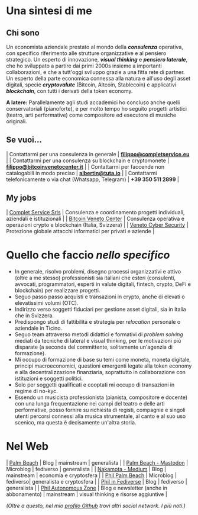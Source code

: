 # Una sintesi di me

## Chi sono

Un economista aziendale prestato al mondo della ***consulenza*** operativa, con specifico riferimento alle strutture organizzative e al pensiero strategico. Un esperto di innovazione, ***visual thinking*** e ***pensiero laterale***, che ho sviluppato a partire dai primi 2000s insieme a importanti collaborazioni, e che a tutt'oggi sviluppo grazie a una fitta rete di partner. Un esperto della parte economica connessa alla natura e all'uso degli asset digitali, specie ***cryptovalute*** (Bitcoin, Altcoin, Stablecoin) e applicativi ***blockchain***, con tutti i derivati della token economy.

**A latere:** Parallelamente agli studi accademici ho concluso anche quelli conservatoriali (pianoforte), e per molto tempo ho seguito progetti artistici (teatro, arti performative) come compositore ed esecutore di musiche originali.

## Se vuoi...

| Contattarmi per una consulenza in generale | **filippo@completservice.eu** |
| Contattarmi per una consulenza su blockchain e cryptomonete | **filippo@bitcoinvenetocenter.it** |
| Contattarmi per faccende non catalogabili in modo preciso | **albertin@tuta.io** |
| Contattarmi telefonicamente o via chat (Whatsapp, Telegram) | **+39 350 511 2899** |

## My jobs

| [Complet Service Srls](http://www.completservice.eu) | Consulenza e coordinamento progetti individuali, aziendali e istituzionali |
| [Bitcoin Veneto Center](http://www.bitcoinvenetocenter.it) | Consulenza operativa e operazioni crypto e blockchain (Italia, Svizzera) |
| [Veneto Cyber Security](http://www.venetocybersecurity.it) | Protezione globale attacchi informatici per privati e aziende |

# Quello che faccio *nello specifico*

* In generale, risolvo problemi, disegno processi organizzativi e attivo (oltre a me stesso) professionisti sia italiani che esteri (consulenti, avvocati, programmatori, esperti in valute digitali, fintech, crypto, DeFi e blockchain) per realizzare progetti.
* Seguo passo passo acquisti e transazioni in crypto, anche di elevati o elevatissimi volumi (OTC).
* Indirizzo verso soggetti fiduciari per gestione asset digitali, sia in Italia che in Svizzera.
* Predispongo studi di fattibilità e strategia per *relocation* personale o aziendale in Ticino.
* Seguo team attraverso metodi didattici e formativi di *problem solving* mediati da tecniche di lateral e visual thinking, per le motivazioni più disparate (a seconda del committente, solitamente un'agenzia di formazione).
* Mi occupo di formazione di base su temi come moneta, moneta digitale, principi macroeconomici, questioni emergenti legate alla token economy e alla decentralizzazione finanziaria, soprattutto in collaborazione con istituzioni e soggetti politici.
* Solo per soggetti qualificati e cooptati mi occupo di transazioni in regime di no-kyc.
* Essendo un musicista professionista (pianista, compositore e docente) con una lunga frequentazione nei campi del teatro e delle arti performative, posso fornire su richiesta di registi, compagnie e singoli utenti percorsi connessi alla musica strumentale, al canto e al suo uso scenico, ma questa è decisamente un'altra storia.

# Nel Web

| [Palm Beach](https://palmbeach.vivaldi.net/) | Blog | mainstream | generalista |
| [Palm Beach - Mastodon](https://social.vivaldi.net/@palmbeach) | Microblog | fediverso | generalista |
| [Nakamota - Medium](https://medium.com/nakamotas) | Blog | mainstream | economia e cryptosfera |
| [Phil Palm Beach](https://mastodon.social/home) | Microblog | fediverso| generalista e cryptosfera |
| [Phil in Fediverse](https://noblogo.org/filippoalbertin) | Blog | fediverso | generalista |
| [Phil Autonomous Zone](https://filippoalbertin.substack.com/) | Blog e newsletter (anche in abbonamento) | mainstream | visual thinking e risorse aggiuntive |

*(Oltre a questo, nel mio [profilo Github](https://github.com/filippoalbertin) trovi altri social network. I più noti.)*
